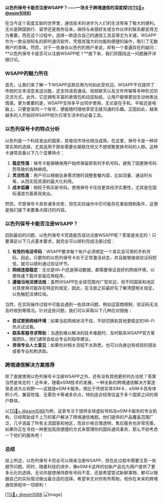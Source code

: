 **以色列保号卡能否注册WSAPP？——一场关于跨境通信的深度探讨[[TG💪+ @esim1088](https://t.me/s/esim1088)]**

在当今这个高度互联的世界里，通信技术的进步为人们的生活带来了极大的便利。无论是跨国旅行、留学还是商务往来，保持与亲朋好友或合作伙伴的联系都变得尤为重要。而在这个过程中，选择一款适合自己的通信工具显得尤为关键。WSAPP作为一款全球知名的即时通讯软件，凭借其强大的功能和便捷的操作，吸引了无数用户的青睐。然而，对于一些身处以色列的用户来说，却有一个普遍存在的疑问：**以色列保号卡是否可以注册WSAPP呢？**接下来，我们将围绕这一问题展开详细讨论。

### WSAPP的魅力所在

首先，让我们来了解一下WSAPP这款应用为何如此受欢迎。WSAPP不仅提供了传统的文本消息发送功能，还支持语音通话、视频聊天以及文件传输等多种形式的交流方式。此外，它还拥有丰富的表情包和动态贴纸，让用户能够更加生动地表达情感。更为重要的是，WSAPP支持多平台同步使用，无论是在手机、平板还是电脑上，只要登录同一个账号，便能随时随地享受无缝沟通的乐趣。正因如此，越来越多的人开始将WSAPP视为日常生活中的必备工具。

### 以色列保号卡的特点分析

以色列是一个科技发达的国家，其电信市场也相当成熟。在这里，保号卡是一种非常实用的选择，尤其适用于那些需要长期居住但又不想频繁更换号码的人群。这种卡通常具备以下几个显著特点：

1. **稳定性强**：保号卡能够确保用户始终保留原有的手机号码，避免了因更换号码而导致的各种麻烦。
2. **灵活性高**：用户可以根据自身需求随时调整套餐内容，比如流量、通话时长等，从而实现资源的最大化利用。
3. **成本低廉**：相较于购买新号码，使用保号卡往往更具经济实惠性，尤其是在国际漫游方面表现突出。

然而，尽管保号卡具有诸多优势，但在实际操作中仍可能存在某些限制条件，这便是我们接下来要重点探讨的内容。

### 以色列保号卡能否注册WSAPP？

回到最初的问题，以色列保号卡究竟能否成功注册WSAPP呢？答案是肯定的！只要满足以下几点基本要求，就完全可以顺利完成注册过程：

1. **有效的电话号码**：WSAPP要求每个账户必须绑定一个真实且可用的手机号码，因此，只要你的以色列保号卡处于正常激活状态，并且能够接收验证码短信，就可以顺利通过验证环节。
2. **网络连接稳定**：无论是Wi-Fi还是移动数据，都需要保证良好的网络环境，以便快速下载并安装应用程序。
3. **遵循当地法律法规**：虽然WSAPP在全球范围内广受欢迎，但不同国家和地区对其使用可能存在特定的规定，因此，在注册之前最好先了解清楚相关规定，以免触犯法律红线。

当然，在实际操作过程中可能会遇到一些具体问题，例如运营商限制、验证码无法及时收到等情况。针对这些问题，我们可以采取以下几种应对措施：

- **尝试更换网络环境**：如果当前网络状况不佳，不妨切换到其他更稳定的Wi-Fi热点试试看。
- **联系客服寻求帮助**：当遇到难以解决的技术难题时，及时联系WSAPP官方客服团队，他们通常会给出专业的指导建议。
- **咨询专业人士意见**：如果你对相关流程不太熟悉，也可以向身边有经验的朋友或者专业机构求助。

### 跨境通信解决方案推荐

除了直接使用以色列保号卡注册WSAPP之外，还有没有其他更好的办法呢？答案当然是肯定的！近年来，随着eSIM技术的发展，一种全新的跨境通信解决方案逐渐走进大众视野——这就是eSIM卡服务。相比于传统实体SIM卡，eSIM卡具有体积小巧、兼容性强、无需剪卡等诸多优点，特别适合经常往返于多个国家之间的用户群体。

以[TG💪+ @esim1088](https://t.me/s/esim1088)为例，这家专注于提供全球虚拟号码及eSIM卡服务的专业机构，已经帮助成千上万的客户解决了跨境通信难题。他们提供的产品覆盖范围广泛，几乎涵盖了所有主流国家和地区，而且价格合理透明，售后服务也非常完善。如果你正在寻找一种更加高效便捷的方式来管理你的国际通讯事务，那么不妨考虑一下他们的服务吧！

### 总结

综上所述，以色列保号卡完全可以用来注册WSAPP，但在此过程中需要注意一些细节问题。同时，随着科技的进步，像eSIM卡这样的创新产品也为用户提供了更多元化的选择。无论你是想保持原有号码不变，还是希望尝试新鲜事物，都可以根据自己的实际情况做出最合适的选择。希望本文对你有所帮助，祝你在未来的跨境通信旅程中一切顺利！

[[TG💪+ @esim1088](https://t.me/s/esim1088) ![Image](https://i.postimg.cc/4NQfJmqS/Snipaste-2025-05-13-00-14-12.png)]